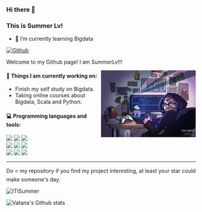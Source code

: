 ### Hi there 👋 
### This is Summer Lv!
- 🌱 I’m currently learning Bigdata

[![Github](https://img.shields.io/badge/-Github-000?style=flat&logo=Github&logoColor=white)](https://github.com/ITISummer)

Welcome to my Github page! I am SummerLv!!!

<img align="right" alt="img" src="https://github.com/FernandoRoldan93/FernandoRoldan93/blob/master/cover_image.jpg" width="50%" height="auto" />


#### 🌱 Things I am currently working on: 
- Finish my self study on Bigdata.
- Taking online courses about Bigdata, Scala and Python. 

#### :computer: Programming languages and tools: 
<p>

<code><img width="10%" src="https://www.vectorlogo.zone/logos/java/java-ar21.svg"></code>
<code><img width="10%" src="https://www.vectorlogo.zone/logos/python/python-ar21.svg"></code>
<code><img width="10%" src="https://www.vectorlogo.zone/logos/scala-lang/scala-lang-ar21.svg"></code>
<br />
<code><img width="10%" src="https://www.vectorlogo.zone/logos/mysql/mysql-ar21.svg"></code>
<code><img width="10%" src="https://www.vectorlogo.zone/logos/mongodb/mongodb-ar21.svg"></code>
<code><img width="10%" src="https://www.vectorlogo.zone/logos/redis/redis-official.svg"></code>
<br />
<code><img width="10%" src="https://www.vectorlogo.zone/logos/apache_spark/apache_spark-ar21.svg"></code>
<code><img width="10%" src="https://www.vectorlogo.zone/logos/apache_hadoop/apache_hadoop-ar21.svg"></code>
<code><img width="10%" src="https://www.vectorlogo.zone/logos/springio/springio-ar21.svg"></code>
</p>

---

Do ⭐ my repository if you find my project interesting, at least your star could make someone's day.  

<img src="https://komarev.com/ghpvc/?username=ITISummer" alt="ITISummer" />

![Vatana's Github stats](https://github-readme-stats.vercel.app/api?username=ITISummer&show_icons=true)
